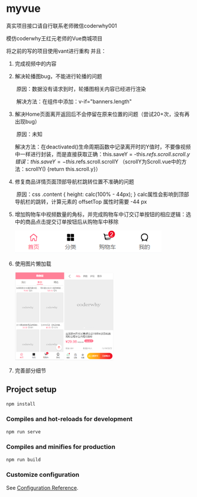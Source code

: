 # myvue

真实项目接口请自行联系老师微信coderwhy001

模仿coderwhy王红元老师的Vue商城项目

将之前的写的项目使用vant进行重构
并且：

1. 完成视频中的内容

   

2. 解决轮播图bug，不能进行轮播的问题

   ​	原因：数据没有请求到时，轮播图相关内容已经进行渲染

   ​	解决方法：在<Swiper>组件中添加：v-if="banners.length"

   

3. 解决Home页面离开返回后不会停留在原来位置的问题（尝试20+次，没有再出现bug）

   ​	原因：未知

   ​	解决方法：在deactivated()生命周期函数中记录离开时的Y值时，不要像视频中一样进行封装，而是直接获取
   ​		正确：this.saveY = -this.$refs.scroll.scroll.y
   ​		错误：this.saveY = -this.$refs.scroll.scrollY （scrollY为Scroll.vue中的方法：scrollY() {return this.scroll.y}）

   

4. 修复商品详情页面顶部导航栏跳转位置不准确的问题

   ​	原因：css .content { height: calc(100% - 44px); } calc属性会影响到顶部导航栏的跳转，计算元素的 offsetTop 属性时需要 -44 px

   

5. 增加购物车中视频数量的角标，并完成购物车中订交订单按钮的相应逻辑：选中的商品点击提交订单按钮后从购物车中移除

   ![1597214554814](README.assets/1597214554814.png)

   

6. 使用图片懒加载

   <img src="README.assets/1597214258319.png" alt="1597214258319" style="zoom: 33%;" /><img src="README.assets/1597214685328.png" alt="1597214685328" style="zoom: 33%;" />

   

7. 完善部分细节



## Project setup
```
npm install
```

### Compiles and hot-reloads for development
```
npm run serve
```

### Compiles and minifies for production
```
npm run build
```

### Customize configuration
See [Configuration Reference](https://cli.vuejs.org/config/).
